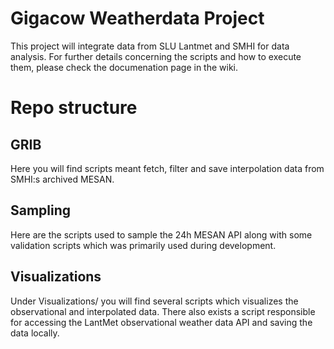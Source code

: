 # Gigacow Weatherdata Project
This project will integrate data from SLU Lantmet and SMHI for data analysis.
For further details concerning the scripts and how to execute them, please check the documenation page in the wiki.


# Repo structure
## GRIB
Here you will find scripts meant fetch, filter and save interpolation data from SMHI:s archived MESAN.

## Sampling
Here are the scripts used to sample the 24h MESAN API along with some validation scripts which was primarily used during development.

## Visualizations
Under Visualizations/ you will find several scripts which visualizes the observational and interpolated data. There also exists a script responsible for accessing the LantMet observational weather data API and saving the data locally.

